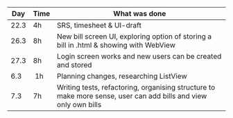 Day | Time | What was done
--- | ---- | -------------
22.3 | 4h | SRS, timesheet & UI-draft
26.3 | 8h | New bill screen UI, exploring option of storing a bill in .html & showing with WebView
27.3 | 8h | Login screen works and new users can be created and stored
6.3 | 1h | Planning changes, researching ListView
7.3 | 7h | Writing tests, refactoring, organising structure to make more sense, user can add bills and view only own bills
